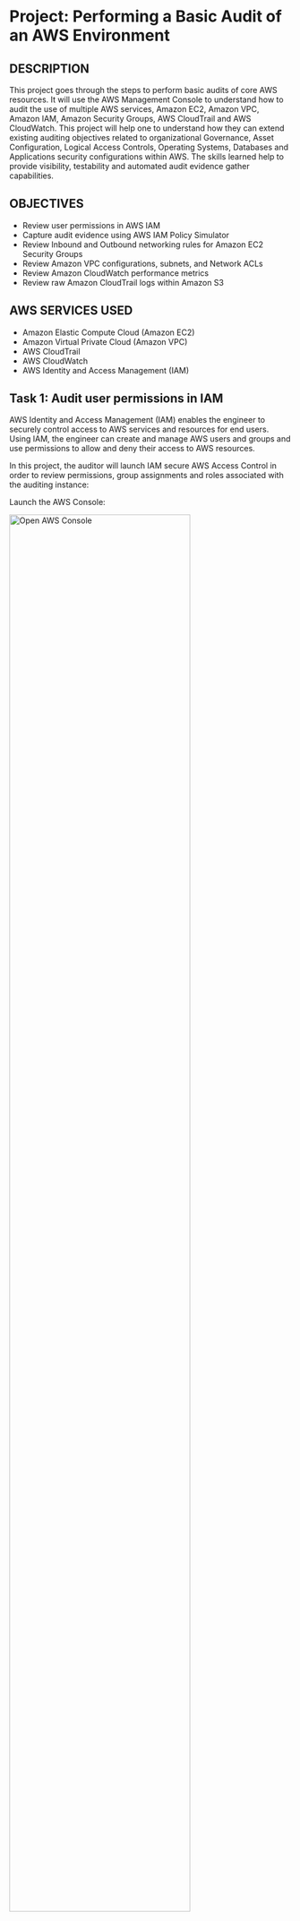 # Project:  Performing a Basic Audit of an AWS Environment

## DESCRIPTION

This project goes through the steps to perform basic audits of core AWS resources. It will use the AWS Management Console to understand how to audit the use of multiple AWS services, Amazon EC2, Amazon VPC, Amazon IAM, Amazon Security Groups, AWS CloudTrail and AWS CloudWatch. This project will help one to understand how they can extend existing auditing objectives related to organizational Governance, Asset Configuration, Logical Access Controls, Operating Systems, Databases and Applications security configurations within AWS. The skills learned help to provide visibility, testability and automated audit evidence gather capabilities.

## OBJECTIVES

- Review user permissions in AWS IAM
- Capture audit evidence using AWS IAM Policy Simulator
- Review Inbound and Outbound networking rules for Amazon EC2 Security Groups
- Review Amazon VPC configurations, subnets, and Network ACLs
- Review Amazon CloudWatch performance metrics
- Review raw Amazon CloudTrail logs within Amazon S3

## AWS SERVICES USED

- Amazon Elastic Compute Cloud (Amazon EC2)
- Amazon Virtual Private Cloud (Amazon VPC)
- AWS CloudTrail
- AWS CloudWatch
- AWS Identity and Access Management (IAM)

## Task 1: Audit user permissions in IAM

AWS Identity and Access Management (IAM) enables the engineer to securely control access to AWS services and resources for end users. Using IAM, the engineer can create and manage AWS users and groups and use permissions to allow and deny their access to AWS resources.

In this project, the auditor will launch IAM secure AWS Access Control in order to review permissions, group assignments and roles associated with the auditing instance:

Launch the AWS Console:

<img src="https://imgur.com/4znV30l.jpg" height="80%" width="80%" alt="Open AWS Console"/>

### Review permissions

1. At the top of the AWS Management Console, in the search bar, search for and choose IAM.
2. In the navigation pane at the left of the page, under Access management, choose Users.
3. On the Users page, choose the link for user-1 to view its details.
4. Review the Summary section for information about your user.
5. Select the Security credentials tab to review it. Here, the auditor can see how many access keys a user has, when an access key was created, whether a Multi-Factor Authentication (MFA) device is assigned, and more.

   - **Access Keys**: Keys can be active or inactive and only administrators have the ability to inactivate or delete keys. If a user with limited permissions tried to deactivate or delete an access key, they would receive a message similar to the following:

We encountered the following errors while processing the request: User:arn:aws:iam::222244443333:user/user-1_01 is not authorized to perform: iam:UpdateAccessKey on resource: user user-1_01

   - **Signing Certificates**: Can be signed certificates, X.509 Certificate and/or third party tools (e.g. OpenSSL).
   - **Console password**: Users with access to the AWS Management Console require a password. Passwords can be generated and/or changed by administrators within the IAM dashboard. Passwords can be auto-generated or custom-generated based on organization preferences.
   - **Assigned MFA (Multi-Factor Authentication) Device**: Multi-Factor Authentication is a simple best practice that adds an extra layer of protection on top of your username and password.
     - **Virtual**: Use your existing smartphone, tablet, or computer running any application that supports the open TOTP standard.
     - **Hardware Keyfob**: Tamper-evident hardware keyfob device provided by Gemalto, a 3rd-party provider.
     - **Hardware Display Card**: Tamper-evident hardware display card device provided by Gemalto, a 3rd-party provider.

6. Choose the Groups tab.

### Run the IAM Policy Simulator

The auditor can use the IAM Policy Simulator to test the effects of AWS IAM policies to test existing IAM policies to verify that they have the intended effect and capture the Policy Simulator output to use as supporting evidence in user access reviews.

7. Choose the Permissions tab. In the Permissions policies section, notice there is one policy attached to the user. The Attached via column shows that the ReadOnlyAccess policy is attached to user-1 via the user1group IAM group.
8. To run the IAM Policy Simulator, open the following link in a new web browser tab: [IAM Policy Simulator](https://policysim.aws.amazon.com/home/index.jsp?#).
9. On the IAM Policy Simulator page, in the Users, Groups, and Roles pane, choose user-1.
10. In the Policy Simulator pane, on the Select service drop-down menu, choose Identity and Access Management.
11. On the Select actions drop-down menu, select the following options:
    - DeleteGroup
    - DeleteRolePolicy

12. Choose Run Simulation.

> Expected output: The Action Settings and Results section displays the effective permissions for user-1, similar to this:

| Service                            | Action           | Resource Type | Simulation Resource | Permission                                         |
|------------------------------------|------------------|---------------|---------------------|----------------------------------------------------|
| AWS Identity and Access Management | DeleteGroup      | group         | *                   | denied Implicitly denied (no matching statements). |
| AWS Identity and Access Management | DeleteRolePolicy | role          | *                   | denied Implicitly denied (no matching statements). |

13. Close the IAM Policy Simulator web browser tab.

### Collecting audit evidence

From an audit evidence standpoint, the auditor can capture the IAM settings and the IAM Policy Simulator output to be used as support evidence in user access reviews.

## Task 2: Review the security configuration of Amazon EC2 instances

### What is Amazon EC2?

Amazon Elastic Compute Cloud (Amazon EC2) is a web service that provides resizable compute capacity in the cloud. It is designed to make web-scale computing easier for developers. Amazon EC2 presents a true virtual computing environment, allowing the organization to use web service interfaces to launch instances with a variety of operating systems, load them with a custom application environment, manage network’s access permissions, and run an image using as many or few systems as one’s desire.

### What is a security group?

A security group acts as a virtual firewall for your instance to control inbound and outbound traffic. Security groups act at the instance level, not the subnet level. For each security group, the engineer adds rules that control the inbound traffic to instances and a separate set of rules that control the outbound traffic.

The following are basic characteristics of security groups:

- Can specify allow rules, but not deny rules.
- Can specify separate rules for inbound and outbound traffic.
- By default, no inbound traffic is allowed until the engineer adds inbound rules to the security group.
- By default, all outbound traffic is allowed until the engineer adds outbound rules to the group. Then, specify the outbound traffic that is allowed.
- Responses to allowed inbound traffic are allowed to flow outbound regardless of outbound rules and vice versa, as security groups are therefore stateful.
- Instances associated with a security group can’t talk to each other unless the engineer adds rules allowing it.
  - Exception: The default security group has these rules by default.
- After the engineer launches an instance, they can change which security groups the instance is associated with.

### Review running Amazon EC2 instances

14. At the top of the AWS Management Console, in the search bar, search for and choose EC2.
15. In the navigation pane at the left of the page, under Instances, choose Instances. In this project environment, there are three running instances: Web Server, Bastion Host, and SQL Server.

### Review the web server security group

16. In the navigation pane at the left of the page, under Network & Security, choose Security Groups.
17. Select WebServerSG.
18. In the details pane at the bottom of the page, choose the Inbound rules tab.
19. Review the Inbound rules.

> Note: The engineer can specify a number of different sources in security group rules, such as anywhere, a custom IP address or CIDR, My IP (the IP address of your current workstation), or specific security groups. The rules chosen to implement are a critical step towards running instances and services within Amazon EC2.

### Review the bastion host security group

20. Clear WebServerSG.
21. Select BastionSG.

A bastion host is a special-purpose server on a network specifically designed and configured to withstand attacks. The computer generally hosts a single application (such as a proxy server) and all other services are removed or limited to reduce threats to the computer. It is hardened in this manner primarily due to its location and purpose, which is typically on the outside of the firewall and usually involves access from untrusted networks or computers.

22. To review the inbound and outbound rules, choose the Inbound rules and Outbound rules tabs respectively.

### Review the SQL server security group

23. Clear BastionSG.
24. Select SQLSG.
25. To review the inbound rules, choose the Inbound rules tab. Notice that the inbound rules are configured with a custom source—a security group ID from this account.
26. To review the outbound rules, choose the Outbound rules tab.

### Collecting audit evidence

From an audit evidence standpoint, these findings can support resource access isolation and data protection from internal or external threats. All access to the SQL Server instance is restricted via a jump box (Bastion Host); therefore, no internal user has direct access to it. Externally, the SQL Server only communicates with the web service via the WebServerSG and SQLSG security groups.

## Task 3: Review Amazon VPC security configurations

### What is Amazon VPC?

Amazon Virtual Private Cloud (Amazon VPC) permits the organization to launch AWS resources into a virtual network that the engineer has defined. This virtual network closely resembles a traditional network that would operate in an organization’s data center, with the benefits of using the scalable infrastructure of AWS. The engineer has complete control over their virtual networking environment, including selection of an organization’s IP address range, creation of subnets, and configuration of route tables and network gateways.

Amazon VPC provides two features that can be used to increase security for a VPC:
- **Security Groups**: Act as a firewall for associated Amazon EC2 instances, controlling both inbound and outbound traffic at the instance level.
- **Network Access Control Lists (ACLs)**: Act as a firewall for associated subnets, controlling both inbound and outbound traffic at the subnet level.

When the engineer launches an instance in a VPC, they can associate one or more security groups that they have created. Each instance in the VPC could belong to a different set of security groups. If the engineer does not specify a security group when they launch an instance, the instance automatically belongs to the default security group for the VPC.

### Locate Amazon EC2 instance VPC configurations

27. In the navigation pane at the left of the page, under Instances, choose Instances.
28. Select Web Server. The Details pane appears below the list of instances that shows information about the instance you selected.
29. In the Instance summary section, locate the VPC ID value and copy it to your favorite text editor.
   
> Note: The VPC ID should look similar to: `vpc-0385934dd2bef2354`. Every VPC is associated with a VPC ID. In the next section, you identify the VPC that is associated with this VPC ID.

### Review existing VPCs, subnets, and NACLs

In this section, the auditor reviews existing VPCs, subnets, and Network ACL capabilities within a Virtual Private Cloud.

30. At the top of the AWS Management Console, in the search bar, search for and choose VPC.
31. In the navigation pane at the left of the page, under Virtual private cloud, choose Your VPCs.
32. Select Lab VPC. The Details pane appears below the list of VPCs that shows the configuration elements for the selected VPC.
33. Notice that the VPC ID value is the same VPC ID value that was copied to your text editor.
34. In the Details section, choose the Main network ACL link.
35. On the Network ACLs page, select the Network ACL which has a Default parameter value of Yes.
   
> Note: There should only be one choice.

36. To review the inbound and outbound rules, in the Details pane at the bottom of the page, choose the Inbound rules and Outbound rules tabs respectively.
   
> Note: As audit evidence, you can see how the VPC is using ACLs to communicate with an external network via explicit protocols.

## Task 4: Audit CloudWatch metrics and alarms

In this task, the auditor reviews built-in CloudWatch metrics, alarms, and service health associated with running instances, storage volumes, and data services within the auditing instance.

### What is Amazon CloudWatch?

Amazon CloudWatch is a monitoring and management service built for developers, system operators, site reliability engineers (SREs), and IT managers. CloudWatch provides an organization with data and actionable insights to monitor their applications, understand and respond to system-wide performance changes, optimize resource utilization, and get a unified view of operational health. CloudWatch collects monitoring and operational data in the form of logs, metrics, and events, providing the organization with a unified view of AWS resources, applications and services that run on AWS, and on-premises servers. The organization can use CloudWatch to set high-resolution alarms, visualize logs and metrics side by side, take automated actions, troubleshoot issues, and discover insights to optimize your applications, and ensure they are running smoothly.

### Audit CloudWatch metrics and alarms

37. At the top of the AWS Management Console, in the search bar, search for and choose CloudWatch.
38. In the navigation pane at the left of the page, in the Metrics section, choose All metrics.
39. On the Browse tab, choose EC2.
40. Choose Per-Instance Metrics.
41. In the Search box, search for CPUUtilization.
   
> Expected output: The search results should display the three EC2 instance that you reviewed previously.

42. Select SQL Server.
43. Choose the Graphed metrics tab.
   
> Note: You can change the Statistic and the Period settings to customize the view to your liking.

### Review CloudWatch data for EBS volumes

In addition to viewing Amazon CloudWatch metrics and alarms via the CloudWatch dashboard, one can also view the data in other locations. In this section, the auditor will review Amazon CloudWatch data for Amazon EBS volumes.

44. At the top of the AWS Management Console, in the search bar, search for and choose EC2.
45. In the navigation pane at the left of the page, under Elastic Block Store, choose Volumes.
46. Select the Volume that is attached to the Web Server instance.
   
> Note: To review the volume names and their attached instances, one might need to scroll to the right until they see the Attached Instances column header.

47. In the details pane at the bottom of the page, choose the Monitoring tab.
48. Review the CloudWatch metrics and any configured CloudWatch alarms.
   
> Note: Amazon CloudWatch metrics can directly support several auditing elements and provide real-time audit evidence based on predefined criteria and custom criteria related to organization processes.

## Task 5: Audit CloudTrail logs

### What is AWS CloudTrail?

AWS CloudTrail is a service that enables governance, compliance, operational auditing, and risk auditing of an AWS account. With CloudTrail, one can log, continuously monitor, and retain account activity related to actions across the organization’s AWS infrastructure. CloudTrail provides event history of the AWS account activity, including actions taken through the AWS Management Console, AWS SDKs, command line tools, and other AWS services. This event history simplifies security analysis, resource change tracking, and troubleshooting.

### Find CloudTrail logs

49. At the top of the AWS Management Console, in the search bar, search for and choose CloudTrail.
50. In the navigation pane at the left of the page, choose Trails.
51. Choose the LabCloudTrail link to view its details.
52. Review the CloudTrail configuration details.
   
> Note: The LabCloudTrail trail was created using AWS CloudFormation when you started the project. It’s configured to store logs in the Amazon S3 bucket with a name that starts with SPL73Logs, as defined by the Trail log location property.

53. At the top of the AWS Management Console, in the search bar, search for and choose S3.
54. Choose the link for the bucket name that starts with spl73logs.
55. Choose the AWSLogs/ link.
56. Continue selecting the links for the various folders until you get to a folder that represents the region your project was launched in.
   
> Note: The Region value is listed to the left of these instructions.

57. Continue selecting the links for the various folders, which represent today’s date, until you see a log file. The log file name contains the AWS account number, AWS region, a numeric representation of the day’s date and time, and a unique identifier, similar to this: `000044446666_CloudTrail_us-east-1_20250225T1935Z_ZBBrnLsySt8ZdwGnQ.json.gz`.
58. Choose the link for one of the log files, with a file name that ends in `json.gz`.
59. Choose Open.
   
> Expected output: Depending on web browser settings, a new window or a new tab opens that displays the contents of the log file. It is in JSON format.

An alternate approach to viewing Amazon CloudTrail logs is to download them locally and use a text editor along with the JSON Viewer plug-in.

### 3rd Party Solutions

AWS partners with third-party specialists in logging and analysis to provide solutions that leverage Amazon CloudTrail output, such as Splunk or Alert Logic.

## Conclusion

The following actions were taken:
- Reviewed user permissions in AWS IAM.
- Captured audit evidence using AWS IAM Policy Simulator.
- Reviewed Inbound and Outbound networking rules for Amazon EC2 Security Groups.
- Reviewed Amazon VPC configurations, subnets, and Network ACLs.
- Reviewed Amazon CloudWatch performance metrics.
- Reviewed raw Amazon CloudTrail logs within Amazon S3.

## End project

Follow these steps to close the console and end your project.

60. Return to the AWS Management Console.
61. At the upper-right corner of the page, choose the active user, and then choose Sign out.
62. This completes the project.

## Additional Resources

- [Testing IAM policies with the IAM policy simulator](https://aws.amazon.com/iam/policy-simulator/)
- [AWS Security Center](https://aws.amazon.com/security/)
